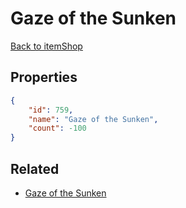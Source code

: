 # Gaze of the Sunken

<no description available>

[Back to itemShop](../item-shops.md)

## Properties

```json
{
    "id": 759,
    "name": "Gaze of the Sunken",
    "count": -100
}
```

## Related

- [Gaze of the Sunken](../items/21089-gaze-of-the-sunken.md)

